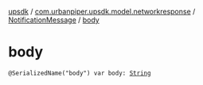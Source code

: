 [upsdk](../../index.md) / [com.urbanpiper.upsdk.model.networkresponse](../index.md) / [NotificationMessage](index.md) / [body](./body.md)

# body

`@SerializedName("body") var body: `[`String`](https://kotlinlang.org/api/latest/jvm/stdlib/kotlin/-string/index.html)